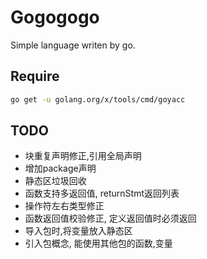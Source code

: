 # Gogogogo

Simple language writen by go.

## Require

```sh
go get -u golang.org/x/tools/cmd/goyacc
```

## TODO

+ 块重复声明修正,引用全局声明
+ 增加package声明
+ 静态区垃圾回收
+ 函数支持多返回值, returnStmt返回列表
+ 操作符左右类型修正
+ 函数返回值校验修正, 定义返回值时必须返回
+ 导入包时,将变量放入静态区
+ 引入包概念, 能使用其他包的函数,变量
